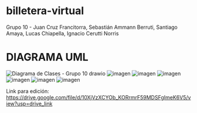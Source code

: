 ﻿# billetera-virtual
 Grupo 10 - Juan Cruz Francitorra, Sebastián Ammann Berruti, Santiago Amaya, Lucas Chiapella, Ignacio Cerutti Norris

# DIAGRAMA UML
![Diagrama de Clases - Grupo 10 drawio](https://github.com/user-attachments/assets/b9298b49-64c3-40d0-9e1b-39a540eb168c)
![imagen](https://github.com/user-attachments/assets/dcce79dc-0bfd-4dcc-87d3-b0404e9e66bd)
![imagen](https://github.com/user-attachments/assets/844ae87e-bdbb-4a0d-ae42-4694b1e6a80c)
![imagen](https://github.com/user-attachments/assets/9ed6436b-d845-4344-9abd-fa02b185d5f8)
![imagen](https://github.com/user-attachments/assets/91b91369-4a10-4b35-aabf-74e59b5808e7)
![imagen](https://github.com/user-attachments/assets/afdd6807-07a7-402a-98d5-a8945ba954bc)
![imagen](https://github.com/user-attachments/assets/59cf1414-ca00-4a8b-b9c9-76afbf522239)


Link para edición: https://drive.google.com/file/d/10XjVzXCYOb_KORrmrF59MDSFgImeK6V5/view?usp=drive_link
